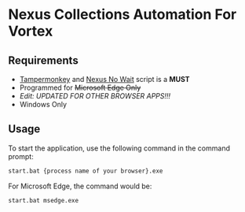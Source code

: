 # Nexus Collections Automation For Vortex

## Requirements

- [Tampermonkey](https://www.tampermonkey.net/) and [Nexus No Wait](https://greasyfork.org/tr/scripts/394039-nexus-no-wait) script is a **MUST**
- Programmed for ~~Microsoft Edge Only~~
- *Edit: UPDATED FOR OTHER BROWSER APPS!!!*
- Windows Only

## Usage

To start the application, use the following command in the command prompt:

```sh
start.bat {process name of your browser}.exe
```

For Microsoft Edge, the command would be:

```sh
start.bat msedge.exe
```